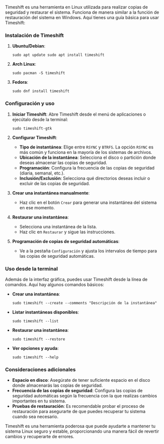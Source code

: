 Timeshift es una herramienta en Linux utilizada para realizar copias de seguridad y restaurar el sistema. Funciona de manera similar a la función de restauración del sistema en Windows. Aquí tienes una guía básica para usar Timeshift:

### Instalación de Timeshift

1.  **Ubuntu/Debian**:
    
    `sudo apt update sudo apt install timeshift`
    
2.  **Arch Linux**:
    
    `sudo pacman -S timeshift`
    
3.  **Fedora**: 
    
    `sudo dnf install timeshift`
    

### Configuración y uso

1.  **Iniciar Timeshift**: Abre Timeshift desde el menú de aplicaciones o ejecútalo desde la terminal:
    
    `sudo timeshift-gtk`
    
2.  **Configurar Timeshift**:
    
    -   **Tipo de instantánea**: Elige entre `RSYNC` y `BTRFS`. La opción `RSYNC` es más común y funciona en la mayoría de los sistemas de archivos.
    -   **Ubicación de la instantánea**: Selecciona el disco o partición donde deseas almacenar las copias de seguridad.
    -   **Programación**: Configura la frecuencia de las copias de seguridad (diaria, semanal, etc.).
    -   **Inclusión/Exclusión**: Selecciona qué directorios deseas incluir o excluir de las copias de seguridad.
3.  **Crear una instantánea manualmente**:
    
    -   Haz clic en el botón `Crear` para generar una instantánea del sistema en ese momento.
4.  **Restaurar una instantánea**:
    
    -   Selecciona una instantánea de la lista.
    -   Haz clic en `Restaurar` y sigue las instrucciones.
5.  **Programación de copias de seguridad automáticas**:
    
    -   Ve a la pestaña `Configuración` y ajusta los intervalos de tiempo para las copias de seguridad automáticas.

### Uso desde la terminal

Además de la interfaz gráfica, puedes usar Timeshift desde la línea de comandos. Aquí hay algunos comandos básicos:

-   **Crear una instantánea**:
    
    `sudo timeshift --create --comments "Descripción de la instantánea"`
    
-   **Listar instantáneas disponibles**:
    
    `sudo timeshift --list`
    
-   **Restaurar una instantánea**:
    
    `sudo timeshift --restore`
    
-   **Ver opciones y ayuda**:
    
    
    `sudo timeshift --help`
    

### Consideraciones adicionales

-   **Espacio en disco**: Asegúrate de tener suficiente espacio en el disco donde almacenarás las copias de seguridad.
-   **Frecuencia de las copias de seguridad**: Configura las copias de seguridad automáticas según la frecuencia con la que realizas cambios importantes en tu sistema.
-   **Pruebas de restauración**: Es recomendable probar el proceso de restauración para asegurarte de que puedes recuperar tu sistema cuando sea necesario.

Timeshift es una herramienta poderosa que puede ayudarte a mantener tu sistema Linux seguro y estable, proporcionando una manera fácil de revertir cambios y recuperarte de errores.

